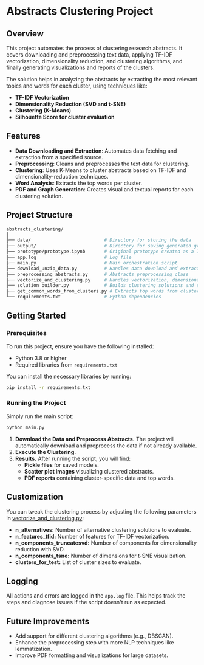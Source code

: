 # Abstracts Clustering Project

## Overview

This project automates the process of clustering research abstracts. It covers downloading and preprocessing text data, applying TF-IDF vectorization, dimensionality reduction, and clustering algorithms, and finally generating visualizations and reports of the clusters.

The solution helps in analyzing the abstracts by extracting the most relevant topics and words for each cluster, using techniques like:
- **TF-IDF Vectorization** 
- **Dimensionality Reduction (SVD and t-SNE)**
- **Clustering (K-Means)** 
- **Silhouette Score for cluster evaluation**

## Features

- **Data Downloading and Extraction**: Automates data fetching and extraction from a specified source.
- **Preprocessing**: Cleans and preprocesses the text data for clustering.
- **Clustering**: Uses K-Means to cluster abstracts based on TF-IDF and dimensionality-reduction techniques.
- **Word Analysis**: Extracts the top words per cluster.
- **PDF and Graph Generation**: Creates visual and textual reports for each clustering solution.

## Project Structure

```bash
abstracts_clustering/
│
├── data/                           # Directory for storing the data
├── output/                         # Directory for saving generated graphs, PDFs, and pickle files
├── prototype/prototype.ipynb       # Original prototype created as a Interactive Python Notebook file 
├── app.log                         # Log file
├── main.py                         # Main orchestration script
├── download_unzip_data.py          # Handles data download and extraction
├── preprocessing_abstracts.py      # Abstracts preprocessing class
├── vectorize_and_clustering.py     # Handles vectorization, dimensionality reduction, and clustering
├── solution_builder.py             # Builds clustering solutions and evaluates them
├── get_common_words_from_clusters.py # Extracts top words from clusters
└── requirements.txt                # Python dependencies
```

## Getting Started
### Prerequisites
To run this project, ensure you have the following installed:

- Python 3.8 or higher
- Required libraries from `requirements.txt`

You can install the necessary libraries by running:

```bash
pip install -r requirements.txt
```

### Running the Project
Simply run the main script:
```bash
python main.py
```
1) **Download the Data and Preprocess Abstracts.**
The project will automatically download and preprocess the data if not already available.
2) **Execute the Clustering.**
3) **Results.** After running the script, you will find:
    - **Pickle files** for saved models.
    - **Scatter plot images** visualizing clustered abstracts.
    - **PDF reports** containing cluster-specific data and top words.

## Customization
You can tweak the clustering process by adjusting the following parameters in 
[vectorize_and_clustering.py](https://github.com/Lalo-Rodriguez/abstracts_clustering/blob/main/vectorize_and_clustering.py):
- **n_alternatives:** Number of alternative clustering solutions to evaluate.
- **n_features_tfid:** Number of features for TF-IDF vectorization.
- **n_components_truncatesvd:** Number of components for dimensionality reduction with SVD.
- **n_components_tsne:** Number of dimensions for t-SNE visualization.
- **clusters_for_test:** List of cluster sizes to evaluate.

## Logging 
All actions and errors are logged in the `app.log` file. 
This helps track the steps and diagnose issues if the script doesn't run as expected.

## Future Improvements
- Add support for different clustering algorithms (e.g., DBSCAN).
- Enhance the preprocessing step with more NLP techniques like lemmatization.
- Improve PDF formatting and visualizations for large datasets.